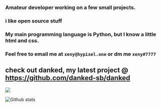 ### Amateur developer working on a few small projects. 
### i like open source stuff 
### My main programming language is Python, but I know a little html and css.
### Feel free to email me at `xeny@hypixel.one` or dm me `xeny#7777`

## check out danked, my latest project @ https://github.com/danked-sb/danked

![](https://komarev.com/ghpvc/?username=1x6)

![Github stats](https://github-readme-stats.vercel.app/api?username=1x6&count_private=true&hide=stars,prs)

